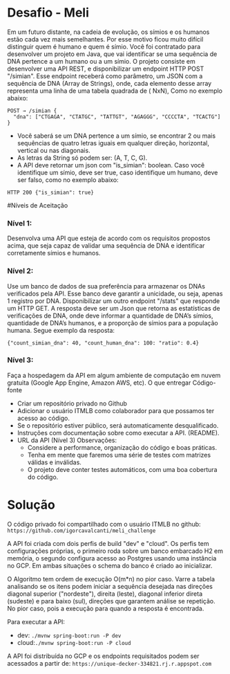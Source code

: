 # Desafio - Meli

Em um futuro distante, na cadeia de evolução, os símios e os humanos estão cada vez mais semelhantes. Por esse motivo
ficou muito difícil distinguir quem é humano e quem é símio. Você foi contratado para desenvolver um projeto em Java,
que vai identificar se uma sequência de DNA pertence a um humano ou a um símio. O projeto consiste em desenvolver uma
API REST, e disponibilizar um endpoint HTTP POST "/simian". Esse endpoint receberá como parâmetro, um JSON com a
sequência de DNA (Array de Strings), onde, cada elemento desse array representa uma linha de uma tabela quadrada de (
NxN), Como no exemplo abaixo:

```
POST → /simian {
  "dna": ["CTGAGA", "CTATGC", "TATTGT", "AGAGGG", "CCCCTA", "TCACTG"]
}
```
* Você saberá se um DNA pertence a um símio, se encontrar 2 ou mais sequências de quatro letras iguais em qualquer
direção, horizontal, vertical ou nas diagonais.
* As letras da String só podem ser: (A, T, C, G).
* A API deve retornar um json com "is_simian": boolean. Caso você identifique um símio, deve ser true, caso identifique um
humano, deve ser falso, como no exemplo abaixo:

```HTTP 200 {"is_simian": true}```

#Níveis de Aceitação

### Nível 1:
Desenvolva uma API que esteja de acordo com os requisitos propostos acima, que seja capaz de validar uma sequência de
DNA e identificar corretamente símios e humanos.

### Nível 2:
Use um banco de dados de sua preferência para armazenar os DNAs verificados pela API. Esse banco deve garantir a
unicidade, ou seja, apenas 1 registro por DNA. Disponibilizar um outro endpoint "/stats" que responde um HTTP GET. A
resposta deve ser um Json que retorna as estatísticas de verificações de DNA, onde deve informar a quantidade de DNA’s
símios, quantidade de DNA’s humanos, e a proporção de símios para a população humana. Segue exemplo da resposta:
```
{"count_simian_dna": 40, "count_human_dna": 100: "ratio": 0.4}
```
### Nível 3:
Faça a hospedagem da API em algum ambiente de computação em nuvem gratuita (Google App Engine, Amazon AWS, etc). O que
entregar Código-fonte 
* Criar um repositório privado no Github
* Adicionar o usuário ITMLB como colaborador para que
possamos ter acesso ao código. 
* Se o repositório estiver público, será automaticamente desqualificado. 
* Instruções com documentação sobre como executar a API. (README). 
* URL da API (Nível 3)  Observações:
  * Considere a performance, organização do código e boas práticas. 
  * Tenha em mente que faremos uma série de testes com
  matrizes válidas e inválidas. 
  * O projeto deve conter testes automáticos, com uma boa cobertura do código.


# Solução

O código privado foi compartilhado com o usuário ITMLB no github:
```https://github.com/igorcavalcanti/meli_challenge```

A API foi criada com dois perfis de build "dev" e "cloud". Os perfis tem configurações próprias, o primeiro roda sobre
um banco embarcado H2 em memória, o segundo configura acesso ao Postgres usando uma instância no GCP. Em ambas situações
o schema do banco é criado ao inicializar.

O Algoritmo tem ordem de execução O(m*n) no pior caso. Varre a tabela analisando se os itens
podem iniciar a sequência desejada nas direções diagonal superior ("nordeste"), direita (leste), 
diagonal inferior direta (sudeste) e para baixo (sul), direções que garantem análise se repetição.
No pior caso, pois a execução para quando a resposta é encontrada.

Para executar a API:
* dev: ```./mvnw spring-boot:run -P dev```
* cloud:```./mvnw spring-boot:run -P cloud```

A API foi distribuída no GCP e os endpoints requisitados podem ser acessados a partir de:
```https://unique-decker-334821.rj.r.appspot.com```
